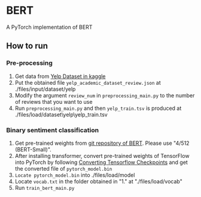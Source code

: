 # BERT
A PyTorch implementation of BERT

## How to run
### Pre-processing
1. Get data from [Yelp Dataset in kaggle](https://www.kaggle.com/yelp-dataset/yelp-dataset?select=yelp_academic_dataset_review.json)
2. Put the obtained file `yelp_academic_dataset_review.json` at ./files/input/dataset/yelp
3. Modify the argument `review_num` in `preprocessing_main.py` to the number of reviews that you want to use
4. Run `preprocessing_main.py` and then `yelp_train.tsv` is produced at ./files/load/dataset\yelp\yelp_train.tsv

### Binary sentiment classification
1. Get pre-trained weights from [git repository of BERT](https://github.com/google-research/bert). Please use "4/512 (BERT-Small)".
2. After installing transformer, convert pre-trained weights of TensorFlow into PyTorch by following [Converting Tensorflow Checkpoints](https://huggingface.co/transformers/converting_tensorflow_models.html#bert) and get the converted file of `pytorch_model.bin`
3. `Locate pytorch_model.bin` into ./files/load/model
4. Locate `vocab.txt` in the folder obtained in "1." at "./files/load/vocab"
5. Run `train_bert_main.py`